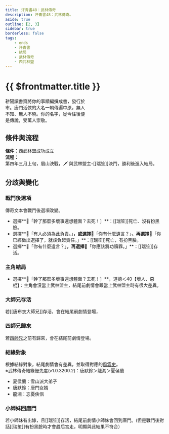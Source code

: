 ```yaml
---
title: 汗青書48：武林傳奇
description: 汗青書48：武林傳奇。
aside: true
outline: [2, 3]
sidebar: true
borderless: false
tags:
    - ends
    - 汗青書
    - 結局
    - 武林傳奇
    - 西武林盟
---
```


# {{ $frontmatter.title }}

<EndBackground no=48 title="武林傳奇">
耕陽讀書齋將你的事蹟編撰成書，發行於<br>
市。唐門活俠的大名一朝傳遍中原，無人<br>
不知、無人不曉。你的名字，從今往後便<br>
是傳說，受萬人崇敬。<br>
</EndBackground>

## 條件與流程

<b>條件：</b>西武林盟成功成立<br>
<b>流程：</b><br>
第四年三月上旬，眉山決戰，🗡️ 與武林盟主-[[瑞笙]]決鬥，勝利後進入結局。

## 分歧與變化

### 戰鬥後選項

傳奇文本會戰鬥後選項改變。

-   選擇**📖「幹了那麼多壞事還想體面？去死！］**：[[瑞笙]]死亡、沒有扮黑臉。
-   選擇**📖「有人必須為此負責。」**，或選擇**📖「你有什麼遺言？」**、再選擇**📖「你已經做出選擇了，就該負起責任。」**：[[瑞笙]]死亡，有扮黑臉。
-   選擇**📖「你有什麼遺言？」**，再選擇**📖「你應該將功贖罪。」**：[[瑞笙]]存活。

### 主角結局

-   選擇**📖「幹了那麼多壞事還想體面？去死！］**，道德＜40【壞人、惡棍】：主角會沒當上武林盟主，結尾前劇情會跟當上武林盟主時有很大差異。

### 大師兄存活

若[[唐布衣大師兄]]存活，會在結尾前劇情登場，

### 四師兄歸來

若[四師兄](/people/characters/brother4)之前有歸來，會在結尾前劇情登場。

### 結緣對象

根據結緣對象，結尾劇情會有差異，並取得對應的[風雲史](/event/achievements/)。<br>
※武林傳奇結緣優先度(v1.0.3200.2)：<Girl0Icon>唐默鈴</Girl0Icon>＞<Girl8Icon>龍湘</Girl8Icon>＞<Girl5Icon>夏侯蘭</Girl5Icon>

-   <Girl5Icon>夏侯蘭</Girl5Icon>：<AchievementIcon :size="`small`" :no="`12`">雪山派大弟子</AchievementIcon>
-   <Girl0Icon>唐默鈴</Girl0Icon>：<AchievementIcon :size="`small`" :no="`13`">唐門女婿</AchievementIcon>
-   <Girl8Icon>龍湘</Girl8Icon>：<AchievementIcon :size="`small`" :no="`14`">忘憂俠侶</AchievementIcon>

### 小師妹回唐門

若<Girl0Icon>小師妹</Girl0Icon>有出嫁，且[[瑞笙]]存活，結尾前劇情<Girl0Icon>小師妹</Girl0Icon>會回到唐門。(但是戰鬥後對話[[瑞笙]]有扮黑臉時才會趕后宮走，明顯與此結果不符合）
